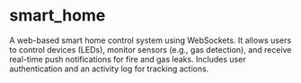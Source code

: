 # smart_home
A web-based smart home control system using WebSockets. It allows users to control devices (LEDs), monitor sensors (e.g., gas detection), and receive real-time push notifications for fire and gas leaks. Includes user authentication and an activity log for tracking actions.
